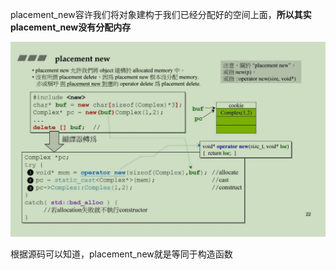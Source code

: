 placement_new容许我们将对象建构于我们已经分配好的空间上面，**所以其实placement_new没有分配内存**

![placement_new](placement_new.jpg)

根据源码可以知道，placement_new就是等同于构造函数
